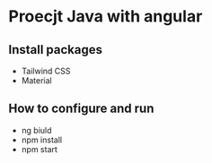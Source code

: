 # Proecjt Java with angular
## Install packages
- Tailwind CSS
- Material
## How to configure and run
- ng biuld
- npm install
- npm start
